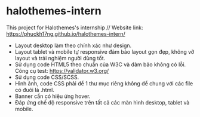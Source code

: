 # halothemes-intern
This project for Halothemes's internship //
Website link: https://phuckh17ng.github.io/halothemes-intern/

- Layout desktop làm theo chính xác như design.
- Layout tablet và mobile tự responsive đảm bảo layout gọn đẹp, không vỡ layout và trải nghiệm người dùng tốt.
- Sử dụng code HTML5 theo chuẩn của W3C và đảm bảo không có lỗi. Công cụ test: https://validator.w3.org/
- Sử dụng code CSS/SCSS.
- Hình ảnh, code CSS phải để 1 thư mục riêng không để chung với các file có đuôi là .html.
- Banner cần có hiệu ứng hover.
- Đáp ứng chế độ responsive trên tất cả các màn  hình desktop, tablet và mobile.
